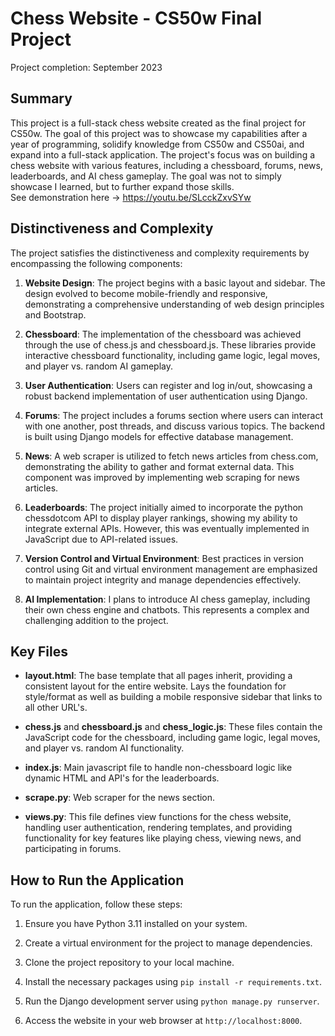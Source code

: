 # Chess Website - CS50w Final Project

Project completion: September 2023  

## Summary

This project is a full-stack chess website created as the final project for CS50w. The goal of this project was to showcase my capabilities after a year of programming, solidify knowledge from CS50w and CS50ai, and expand into a full-stack application. The project's focus was on building a chess website with various features, including a chessboard, forums, news, leaderboards, and AI chess gameplay. The goal was not to simply showcase I learned, but to further expand those skills.  
See demonstration here -> https://youtu.be/SLcckZxvSYw

## Distinctiveness and Complexity

The project satisfies the distinctiveness and complexity requirements by encompassing the following components:

1. **Website Design**: The project begins with a basic layout and sidebar. The design evolved to become mobile-friendly and responsive, demonstrating a comprehensive understanding of web design principles and Bootstrap.

2. **Chessboard**: The implementation of the chessboard was achieved through the use of chess.js and chessboard.js. These libraries provide interactive chessboard functionality, including game logic, legal moves, and player vs. random AI gameplay.

3. **User Authentication**: Users can register and log in/out, showcasing a robust backend implementation of user authentication using Django.

4. **Forums**: The project includes a forums section where users can interact with one another, post threads, and discuss various topics. The backend is built using Django models for effective database management.

5. **News**: A web scraper is utilized to fetch news articles from chess.com, demonstrating the ability to gather and format external data. This component was improved by implementing web scraping for news articles.

6. **Leaderboards**: The project initially aimed to incorporate the python chessdotcom API to display player rankings, showing my ability to integrate external APIs. However, this was eventually implemented in JavaScript due to API-related issues.

7. **Version Control and Virtual Environment**: Best practices in version control using Git and virtual environment management are emphasized to maintain project integrity and manage dependencies effectively.

8. **AI Implementation**: I plans to introduce AI chess gameplay, including their own chess engine and chatbots. This represents a complex and challenging addition to the project.

## Key Files

- **layout.html**: The base template that all pages inherit, providing a consistent layout for the entire website. Lays the foundation for style/format as well as building a mobile responsive sidebar that links to all other URL's.

- **chess.js** and **chessboard.js** and **chess_logic.js**: These files contain the JavaScript code for the chessboard, including game logic, legal moves, and player vs. random AI functionality.

- **index.js**: Main javascript file to handle non-chessboard logic like dynamic HTML and API's for the leaderboards.

- **scrape.py**: Web scraper for the news section.

- **views.py**: This file defines view functions for the chess website, handling user authentication, rendering templates, and providing functionality for key features like playing chess, viewing news, and participating in forums.

## How to Run the Application

To run the application, follow these steps:

1. Ensure you have Python 3.11 installed on your system.

2. Create a virtual environment for the project to manage dependencies.

3. Clone the project repository to your local machine.

4. Install the necessary packages using `pip install -r requirements.txt`.

5. Run the Django development server using `python manage.py runserver`.

6. Access the website in your web browser at `http://localhost:8000`.





